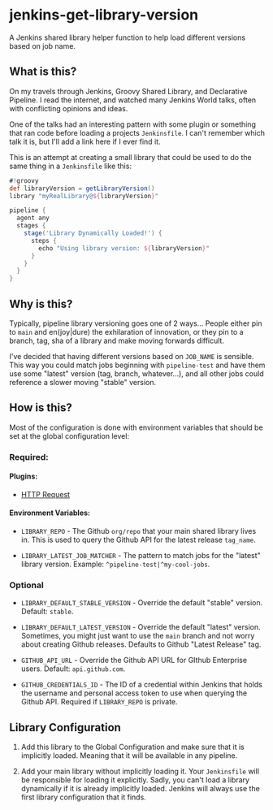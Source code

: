 # jenkins-get-library-version
A Jenkins shared library helper function to help load different versions based on job name.

## What is this?
On my travels through Jenkins, Groovy Shared Library, and Declarative Pipeline. I read the internet, and watched
many Jenkins World talks, often with conflicting opinions and ideas.

One of the talks had an interesting pattern with some plugin or something that ran code before loading a projects
`Jenkinsfile`. I can't remember which talk it is, but I'll add a link here if I ever find it.

This is an attempt at creating a small library that could be used to do the same thing in a `Jenkinsfile` like this:
```groovy
#!groovy
def libraryVersion = getLibraryVersion()
library "myRealLibrary@${libraryVersion}"

pipeline {
  agent any
  stages {
    stage('Library Dynamically Loaded!') {
      steps {
        echo "Using library version: ${libraryVersion}"
      }
    }
  }
}
```

## Why is this?
Typically, pipeline library versioning goes one of 2 ways... People either pin to `main` and en(joy|dure) the
exhilaration of innovation, or they pin to a branch, tag, sha of a library and make moving forwards difficult.

I've decided that having different versions based on `JOB_NAME` is sensible. This way you could match jobs beginning
with `pipeline-test` and have them use some "latest" version (tag, branch, whatever...), and all other jobs could
reference a slower moving "stable" version.

## How is this?
Most of the configuration is done with environment variables that should be set at the global configuration level:
### Required:

#### Plugins:
- [HTTP Request](https://plugins.jenkins.io/http_request/)

#### Environment Variables:
- `LIBRARY_REPO` - The Github `org/repo` that your main shared library lives in. This is used to query the Github API
  for the latest release `tag_name`.
  
- `LIBRARY_LATEST_JOB_MATCHER` - The pattern to match jobs for the "latest" library version.
  Example: `^pipeline-test|^my-cool-jobs`.
  
### Optional
- `LIBRARY_DEFAULT_STABLE_VERSION` - Override the default "stable" version. Default: `stable`.
- `LIBRARY_DEFAULT_LATEST_VERSION` - Override the default "latest" version. Sometimes, you might just want to use
the `main` branch and not worry about creating Github releases. Defaults to Github "Latest Release" tag.
  
- `GITHUB_API_URL` - Override the Github API URL for GIthub Enterprise users. Default: `api.github.com`.
- `GITHUB_CREDENTIALS_ID` - The ID of a credential within Jenkins that holds the username and personal access token to use
when querying the Github API. Required if `LIBRARY_REPO` is private.
  
## Library Configuration
1. Add this library to the Global Configuration and make sure that it is implicitly loaded. Meaning that it will be
   available in any pipeline.
   
2. Add your main library without implicitly loading it. Your `Jenkinsfile` will be responsible for loading it explicitly.
Sadly, you can't load a library dynamically if it is already implicitly loaded. Jenkins will always use the first library
   configuration that it finds. 
